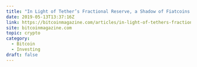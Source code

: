 ```yaml
---
title: "In Light of Tether’s Fractional Reserve, a Shadow of Fiatcoins’ Future"
date: 2019-05-13T13:37:16Z
link: https://bitcoinmagazine.com/articles/in-light-of-tethers-fractional-reserve-a-shadow-of-fiatcoins-future/?utm_medium=RSS&utm_source=hune
site: bitcoinmagazine.com
topic: crypto
category:
  - Bitcoin
  - Investing
draft: false
---
```

